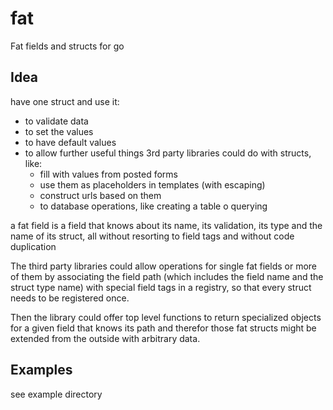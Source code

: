 fat
===

Fat fields and structs for go

Idea
---

have one struct and use it:

  - to validate data
  - to set the values
  - to have default values
  - to allow further useful things 3rd party libraries could do with structs, like:
    -  fill with values from posted forms
    -  use them as placeholders in templates (with escaping)
    -  construct urls based on them
    -  to database operations, like creating a table o querying

a fat field is a field that knows about its name, its validation, its type and
the name of its struct, all without resorting to field tags and without code duplication

The third party libraries could allow operations for single fat fields or more of them
by associating the field path (which includes the field name and the struct type name)
with special field tags in a registry, so that every struct needs to be registered once.

Then the library could offer top level functions to return specialized objects for a given
field that knows its path and therefor those fat structs might be extended from the outside
with arbitrary data.

Examples
--------

see example directory

